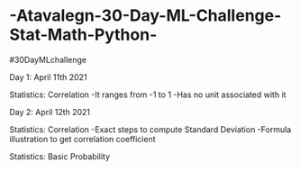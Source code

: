 # -Atavalegn-30-Day-ML-Challenge-Stat-Math-Python-
#30DayMLchallenge

Day 1: April 11th 2021

Statistics: Correlation
-It ranges from -1 to 1 
-Has no unit associated with it


Day 2: April 12th 2021

Statistics: Correlation
-Exact steps to compute Standard Deviation
-Formula illustration to get correlation coefficient

Statistics: Basic Probability






